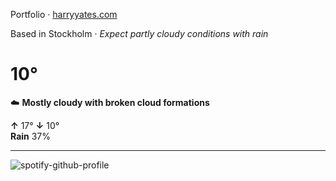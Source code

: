 Portfolio · [harryyates.com](https://harryyates.com)

<!-- WEATHER_START -->
Based in Stockholm · *Expect partly cloudy conditions with rain*

# 10°
☁️ **Mostly cloudy with broken cloud formations**

**↑** 17° **↓** 10°  
**Rain** 37%

---
<!-- WEATHER_END -->

<p align="left">
  <a>
    <img src="https://spotify-github-profile.kittinanx.com/api/view?uid=bigbello&cover_image=true&theme=natemoo-re&show_offline=true&background_color=121212&interchange=false&bar_color=53b14f&bar_color_cover=false" alt="spotify-github-profile">
  </a>
</p>